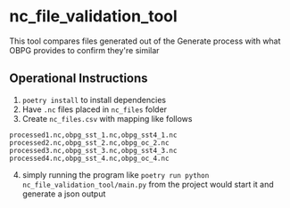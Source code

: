 # nc_file_validation_tool
This tool compares files generated out of the Generate process with what OBPG provides to confirm they're similar

## Operational Instructions
1. `poetry install` to install dependencies
2. Have `.nc` files placed in `nc_files` folder
3. Create `nc_files.csv` with mapping like follows
```
processed1.nc,obpg_sst_1.nc,obpg_sst4_1.nc
processed2.nc,obpg_sst_2.nc,obpg_oc_2.nc
processed3.nc,obpg_sst_3.nc,obpg_sst4_3.nc
processed4.nc,obpg_sst_4.nc,obpg_oc_4.nc
```
4. simply running the program like `poetry run python nc_file_validation_tool/main.py` from the project would start it and generate a json output